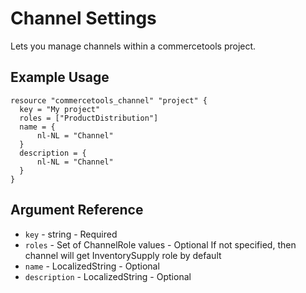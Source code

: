 # Channel Settings

Lets you manage channels within a commercetools project.

## Example Usage

```hcl
resource "commercetools_channel" "project" {
  key = "My project"
  roles = ["ProductDistribution"]
  name = {
      nl-NL = "Channel"
  }
  description = {
      nl-NL = "Channel"
  }
}
```

## Argument Reference

* `key` - string - Required
* `roles` - Set of ChannelRole values - Optional
If not specified, then channel will get InventorySupply role by default
* `name` - LocalizedString - Optional
* `description` - LocalizedString - Optional
